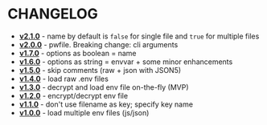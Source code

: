 # CHANGELOG

* **[v2.1.0](../../releases/tag/v2.1.0)** - name by default is `false` for single file and `true` for multiple files
* **[v2.0.0](../../releases/tag/v2.0.0)** - pwfile. Breaking change: cli arguments
* **[v1.7.0](../../releases/tag/v1.7.0)** - options as boolean = name
* **[v1.6.0](../../releases/tag/v1.6.0)** - options as string = envvar + some minor enhancements
* **[v1.5.0](../../releases/tag/v1.5.0)** - skip comments (raw + json with JSON5)
* **[v1.4.0](../../releases/tag/v1.4.0)** - load raw .env files
* **[v1.3.0](../../releases/tag/v1.3.0)** - decrypt and load env file on-the-fly (MVP)
* **[v1.2.0](../../releases/tag/v1.2.0)** - encrypt/decrypt env file
* **[v1.1.0](../../releases/tag/v1.1.0)** - don't use filename as key; specify key name
* **[v1.0.0](../../releases/tag/v1.0.0)** - load multiple env files (js/json)
